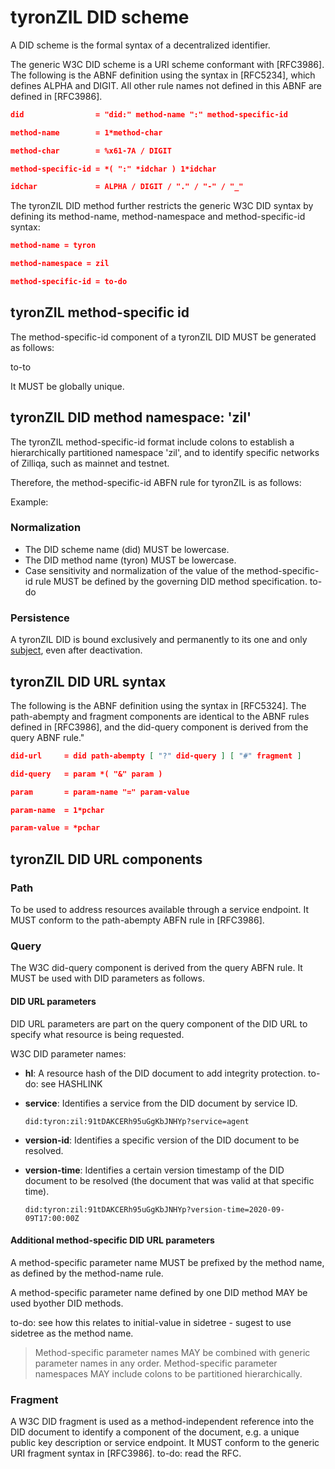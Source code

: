# tyronZIL DID scheme

A DID scheme is the formal syntax of a decentralized identifier.

The generic W3C DID scheme is a URI scheme conformant with [RFC3986]. The following is the ABNF definition using the syntax in [RFC5234], which defines ALPHA and DIGIT. All other rule names not defined in this ABNF are defined in [RFC3986].

```json
did                = "did:" method-name ":" method-specific-id

method-name        = 1*method-char

method-char        = %x61-7A / DIGIT

method-specific-id = *( ":" *idchar ) 1*idchar

idchar             = ALPHA / DIGIT / "." / "-" / "_"
```

The tyronZIL DID method further restricts the generic W3C DID syntax by defining its method-name, method-namespace and method-specific-id syntax:

```json
method-name = tyron

method-namespace = zil

method-specific-id = to-do
```

## tyronZIL method-specific id

The method-specific-id component of a tyronZIL DID MUST be generated as follows:

to-to

It MUST be globally unique.

## tyronZIL DID method namespace: 'zil'

The tyronZIL method-specific-id format include colons to establish a hierarchically partitioned namespace 'zil', and to identify specific networks of Zilliqa, such as mainnet and testnet.

Therefore, the method-specific-id ABFN rule for tyronZIL is as follows:

Example:

### Normalization

- The DID scheme name (did) MUST be lowercase.
- The DID method name (tyron) MUST be lowercase.
- Case sensitivity and normalization of the value of the method-specific-id rule MUST be defined by the governing DID method specification. to-do

### Persistence

A tyronZIL DID is bound exclusively and permanently to its one and only [subject](./W3C-dids.md#DID-subject), even after deactivation.

## tyronZIL DID URL syntax

The following is the ABNF definition using the syntax in [RFC5324]. The path-abempty and fragment components are identical to the ABNF rules defined in [RFC3986], and the did-query component is derived from the query ABNF rule."

```json
did-url     = did path-abempty [ "?" did-query ] [ "#" fragment ]

did-query   = param *( "&" param )

param       = param-name "=" param-value

param-name  = 1*pchar

param-value = *pchar
```

## tyronZIL DID URL components

### Path

To be used to address resources available through a service endpoint. It MUST conform to the path-abempty ABFN rule in [RFC3986].

### Query

The W3C did-query component is derived from the query ABFN rule. It MUST be used with DID parameters as follows.

#### DID URL parameters

DID URL parameters are part on the query component of the DID URL to specify what resource is being requested.

W3C DID parameter names:

- **hl**: A resource hash of the DID document to add integrity protection. to-do: see HASHLINK

- **service**: Identifies a service from the DID document by service ID.

    ```did:tyron:zil:91tDAKCERh95uGgKbJNHYp?service=agent```

- **version-id**: Identifies a specific version of the DID document to be resolved.

- **version-time**: Identifies a certain version timestamp of the DID document to be resolved (the document that was valid at that specific time).

    ```did:tyron:zil:91tDAKCERh95uGgKbJNHYp?version-time=2020-09-09T17:00:00Z```

#### Additional method-specific DID URL parameters

A method-specific parameter name MUST be prefixed by the method name, as defined by the method-name rule.

A method-specific parameter name defined by one DID method MAY be used byother DID methods.

to-do: see how this relates to initial-value in sidetree - sugest to use sidetree as the method name.

> Method-specific parameter names MAY be combined with generic parameter names in any order. Method-specific parameter namespaces MAY include colons to be partitioned hierarchically.

### Fragment

A W3C DID fragment is used as a method-independent reference into the DID document to identify a component of the document, e.g. a unique public key description or service endpoint. It MUST conform to the generic URI fragment syntax in [RFC3986]. to-do: read the RFC.

